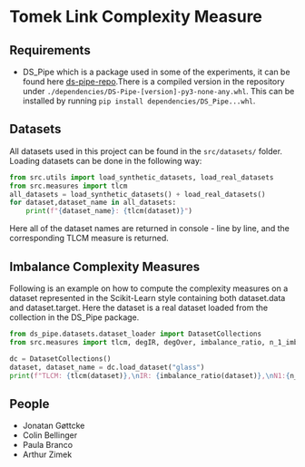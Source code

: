 # Tomek Link Complexity Measure

## Requirements
- DS_Pipe which is a package used in some of the experiments, it can be found here [ds-pipe-repo](https://git.imada.sdu.dk/goettcke/DS_Pipe/).There is a compiled version in the repository under `./dependencies/DS-Pipe-[version]-py3-none-any.whl`. 
This can be installed by running `pip install dependencies/DS_Pipe...whl`.  

## Datasets 
All datasets used in this project can be found in the `src/datasets/` folder. 
Loading datasets can be done in the following way: 

```python
from src.utils import load_synthetic_datasets, load_real_datasets
from src.measures import tlcm
all_datasets = load_synthetic_datasets() + load_real_datasets()
for dataset,dataset_name in all_datasets: 
    print(f"{dataset_name}: {tlcm(dataset)}")
```

Here all of the dataset names are returned in console - line by line, and the corresponding TLCM measure is returned.




## Imbalance Complexity Measures
Following is an example on how to compute the complexity measures on a dataset represented in the Scikit-Learn style containing both dataset.data and dataset.target. Here the dataset is a real dataset loaded from the collection in the DS\_Pipe package.
```python
from ds_pipe.datasets.dataset_loader import DatasetCollections 
from src.measures import tlcm, degIR, degOver, imbalance_ratio, n_1_imb_mean, n_3_imb_mean

dc = DatasetCollections()
dataset, dataset_name = dc.load_dataset("glass")
print(f"TLCM: {tlcm(dataset)},\nIR: {imbalance_ratio(dataset)},\nN1:{n_1_imb_mean(dataset)},\nN3: {n_3_imb_mean(dataset)}")
```


##  People 
- Jonatan Gøttcke
- Colin Bellinger 
- Paula Branco
- Arthur Zimek

